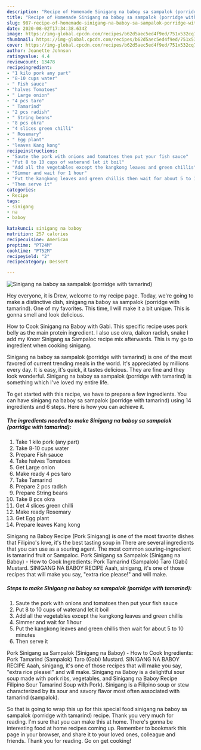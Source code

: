 ```yaml
---
description: "Recipe of Homemade Sinigang na baboy sa sampalok (porridge with tamarind)"
title: "Recipe of Homemade Sinigang na baboy sa sampalok (porridge with tamarind)"
slug: 987-recipe-of-homemade-sinigang-na-baboy-sa-sampalok-porridge-with-tamarind
date: 2020-08-02T17:34:38.634Z
image: https://img-global.cpcdn.com/recipes/b62d5aec5ed4f9ed/751x532cq70/sinigang-na-baboy-sa-sampalok-porridge-with-tamarind-recipe-main-photo.jpg
thumbnail: https://img-global.cpcdn.com/recipes/b62d5aec5ed4f9ed/751x532cq70/sinigang-na-baboy-sa-sampalok-porridge-with-tamarind-recipe-main-photo.jpg
cover: https://img-global.cpcdn.com/recipes/b62d5aec5ed4f9ed/751x532cq70/sinigang-na-baboy-sa-sampalok-porridge-with-tamarind-recipe-main-photo.jpg
author: Jeanette Johnson
ratingvalue: 4.4
reviewcount: 13478
recipeingredient:
- "1 kilo pork any part"
- "8-10 cups water"
- " Fish sauce"
- "halves Tomatoes"
- " Large onion"
- "4 pcs taro"
- " Tamarind"
- "2 pcs radish"
- " String beans"
- "8 pcs okra"
- "4 slices green chilli"
- " Rosemary"
- " Egg plant"
- "leaves Kang kong"
recipeinstructions:
- "Saute the pork with onions and tomatoes then put your fish sauce"
- "Put 8 to 10 cups of waterand let it boil"
- "Add all the vegetables except the kangkong leaves and green chillis"
- "Simmer and wait for 1 hour"
- "Put the kangkong leaves and green chillis then wait for about 5 to 10 minutes"
- "Then serve it"
categories:
- Recipe
tags:
- sinigang
- na
- baboy

katakunci: sinigang na baboy 
nutrition: 257 calories
recipecuisine: American
preptime: "PT24M"
cooktime: "PT52M"
recipeyield: "2"
recipecategory: Dessert

---
```



![Sinigang na baboy sa sampalok (porridge with tamarind)](https://img-global.cpcdn.com/recipes/b62d5aec5ed4f9ed/751x532cq70/sinigang-na-baboy-sa-sampalok-porridge-with-tamarind-recipe-main-photo.jpg)

Hey everyone, it is Drew, welcome to my recipe page. Today, we're going to make a distinctive dish, sinigang na baboy sa sampalok (porridge with tamarind). One of my favorites. This time, I will make it a bit unique. This is gonna smell and look delicious.

How to Cook Sinigang na Baboy with Gabi. This specific recipe uses pork belly as the main protein ingredient. I also use okra, daikon radish, snake I add my Knorr Sinigang sa Sampaloc recipe mix afterwards. This is my go to ingredient when cooking sinigang.

Sinigang na baboy sa sampalok (porridge with tamarind) is one of the most favored of current trending meals in the world. It's appreciated by millions every day. It is easy, it's quick, it tastes delicious. They are fine and they look wonderful. Sinigang na baboy sa sampalok (porridge with tamarind) is something which I've loved my entire life.


To get started with this recipe, we have to prepare a few ingredients. You can have sinigang na baboy sa sampalok (porridge with tamarind) using 14 ingredients and 6 steps. Here is how you can achieve it.

<!--inarticleads1-->

##### The ingredients needed to make Sinigang na baboy sa sampalok (porridge with tamarind):

1. Take 1 kilo pork (any part)
1. Take 8-10 cups water
1. Prepare  Fish sauce
1. Take halves Tomatoes
1. Get  Large onion
1. Make ready 4 pcs taro
1. Take  Tamarind
1. Prepare 2 pcs radish
1. Prepare  String beans
1. Take 8 pcs okra
1. Get 4 slices green chilli
1. Make ready  Rosemary
1. Get  Egg plant
1. Prepare leaves Kang kong


Sinigang na Baboy Recipe (Pork Sinigang) is one of the most favorite dishes that Filipino&#39;s love, it&#39;s the best tasting soup in There are several ingredients that you can use as a souring agent. The most common souring-ingredient is tamarind fruit or Sampaloc. Pork Sinigang sa Sampalok (Sinigang na Baboy) - How to Cook Ingredients: Pork Tamarind (Sampalok) Taro (Gabi) Mustard. SINIGANG NA BABOY RECIPE Aaah, sinigang, it&#39;s one of those recipes that will make you say, &#34;extra rice please!&#34; and will make. 

<!--inarticleads2-->

##### Steps to make Sinigang na baboy sa sampalok (porridge with tamarind):

1. Saute the pork with onions and tomatoes then put your fish sauce
1. Put 8 to 10 cups of waterand let it boil
1. Add all the vegetables except the kangkong leaves and green chillis
1. Simmer and wait for 1 hour
1. Put the kangkong leaves and green chillis then wait for about 5 to 10 minutes
1. Then serve it


Pork Sinigang sa Sampalok (Sinigang na Baboy) - How to Cook Ingredients: Pork Tamarind (Sampalok) Taro (Gabi) Mustard. SINIGANG NA BABOY RECIPE Aaah, sinigang, it&#39;s one of those recipes that will make you say, &#34;extra rice please!&#34; and will make. Sinigang na Baboy is a delightful sour soup made with pork ribs, vegetables, and Sinigang na Baboy Recipe Filipino Sour Tamarind Soup with Pork). Sinigang is a Filipino soup or stew characterized by its sour and savory flavor most often associated with tamarind (sampalok). 

So that is going to wrap this up for this special food sinigang na baboy sa sampalok (porridge with tamarind) recipe. Thank you very much for reading. I'm sure that you can make this at home. There's gonna be interesting food at home recipes coming up. Remember to bookmark this page in your browser, and share it to your loved ones, colleague and friends. Thank you for reading. Go on get cooking!
